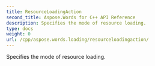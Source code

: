 ```yaml
---
title: ResourceLoadingAction
second_title: Aspose.Words for C++ API Reference
description: Specifies the mode of resource loading. 
type: docs
weight: 0
url: /cpp/aspose.words.loading/resourceloadingaction/
---
```


Specifies the mode of resource loading. 

